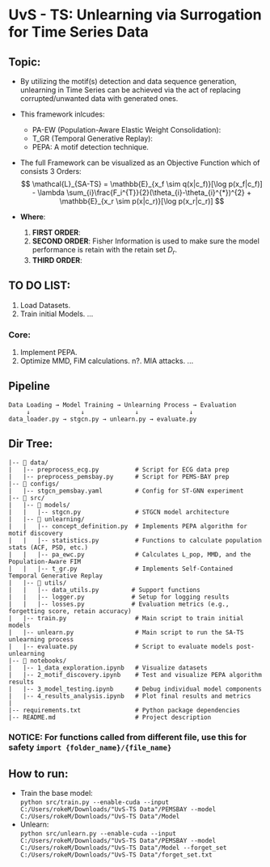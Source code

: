 # UvS - TS: Unlearning via Surrogation for Time Series Data
## Topic:
- By utilizing the motif(s) detection and data sequence generation, unlearning in Time Series can be achieved via the act of replacing corrupted/unwanted data with generated ones.
- This framework inlcudes:
  + PA-EW (Population-Aware Elastic Weight Consolidation):
  + T_GR (Temporal Generative Replay):
  + PEPA: A motif detection technique.

- The full Framework can be visualized as an Objective Function which of consists 3 Orders:
$$
\mathcal{L}_{SA-TS} = \mathbb{E}_{x_f \sim q(x|c_f)}[\log p(x_f|c_f)] - \lambda \sum_{i}\frac{F_i^{T}}{2}(\theta_{i}-\theta_{i}^{*})^{2} + \mathbb{E}_{x_r \sim p(x|c_r)}[\log p(x_r|c_r)]
$$

- **Where**:
  1. **FIRST ORDER**:  
  2. **SECOND ORDER**: Fisher Information is used to make sure the model performance is retain with the retain set $D_r$.
  3. **THIRD ORDER**: 

## TO DO LIST:
1. Load Datasets.
2. Train initial Models.
...

### Core:
1. Implement PEPA.
2. Optimize MMD, FiM calculations.
n?. MIA attacks.
...

## Pipeline
``` 
Data Loading → Model Training → Unlearning Process → Evaluation
     ↓              ↓              ↓              ↓
data_loader.py → stgcn.py → unlearn.py → evaluate.py
```
## Dir Tree:
```
|-- 📂 data/
|   |-- preprocess_ecg.py          # Script for ECG data prep
|   |-- preprocess_pemsbay.py      # Script for PEMS-BAY prep
|-- 📂 configs/
|   |-- stgcn_pemsbay.yaml         # Config for ST-GNN experiment
|-- 📂 src/
|   |-- 📂 models/
|   |   |-- stgcn.py               # STGCN model architecture
|   |-- 📂 unlearning/
|   |   |-- concept_definition.py  # Implements PEPA algorithm for motif discovery
|   |   |-- statistics.py          # Functions to calculate population stats (ACF, PSD, etc.)
|   |   |-- pa_ewc.py              # Calculates L_pop, MMD, and the Population-Aware FIM
|   |   |-- t_gr.py                # Implements Self-Contained Temporal Generative Replay
|   |-- 📂 utils/
|   |   |-- data_utils.py         # Support functions
|   |   |-- logger.py             # Setup for logging results
|   |   |-- losses.py             # Evaluation metrics (e.g., forgetting score, retain accuracy)
|   |-- train.py                   # Main script to train initial models
|   |-- unlearn.py                 # Main script to run the SA-TS unlearning process
|   |-- evaluate.py                # Script to evaluate models post-unlearning
|-- 📂 notebooks/
|   |-- 1_data_exploration.ipynb   # Visualize datasets
|   |-- 2_motif_discovery.ipynb    # Test and visualize PEPA algorithm results
|   |-- 3_model_testing.ipynb      # Debug individual model components
|   |-- 4_results_analysis.ipynb   # Plot final results and metrics
|
|-- requirements.txt               # Python package dependencies
|-- README.md                      # Project description
```

### NOTICE: For functions called from different file, use this for safety `import {folder_name}/{file_name}`

## How to run:
- Train the base model: \
`python src/train.py --enable-cuda --input C:/Users/rokeM/Downloads/"UvS-TS Data"/PEMSBAY --model C:/Users/rokeM/Downloads/"UvS-TS Data"/Model`
- Unlearn: \
`python src/unlearn.py --enable-cuda --input C:/Users/rokeM/Downloads/"UvS-TS Data"/PEMSBAY --model C:/Users/rokeM/Downloads/"UvS-TS Data"/Model --forget_set C:/Users/rokeM/Downloads/"UvS-TS Data"/forget_set.txt`